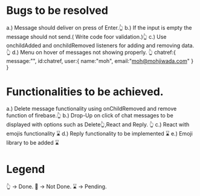 # Bugs to be resolved

a.) Message should deliver on press of Enter.👆
b.) If the input is empty the message should not send.( Write code foor validation.)👆
c.) Use onchildAdded and onchildRemoved listeners for adding and removing data. 👆
d.) Menu on hover of messages not showing properly. 👆
chatref:{
message:"",
id:chatref,
user:{
name:"moh",
email:"moh@mohjiwada.com"
}
}

# Functionalities to be achieved.

a.) Delete message functionality using onChildRemoved and remove function of firebase.👆
b.) Drop-Up on click of chat messages to be displayed with options such as Delete👆,React and Reply. 👆
c.) React with emojis functionality ⌛
d.) Reply functionality to be implemented ⌛
e.) Emoji library to be added ⌛

# Legend

👆 -> Done.
🤞 -> Not Done.
⌛ -> Pending.
